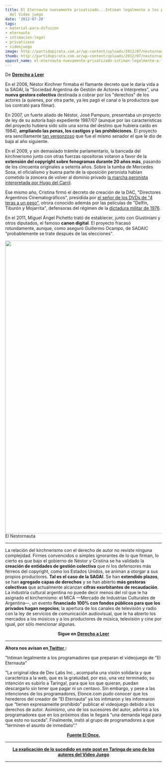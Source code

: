 ```yaml
---
title: El Eternauta nuevamente privatizado...Intiman legalmente a los programadores
  del Video juego
date: '2012-07-20'
tags:
- material-para-difusion
- eternauta
- intimacion-legal
- privatizaso
- videojuego
image: http://partidopirata.com.ar/wp-content/uploads/2012/07/nestornauta.png
thumb: http://partidopirata.com.ar/wp-content/uploads/2012/07/nestornauta-150x150.png
wppost_name: el-eternauta-nuevamente-privatizado-intiman-legalmente-a-los-programadores-del-juego
---
```


De <strong><a href="http://derechoaleer.org/2011/10/el-nestornauta.html" target="_blank">Derecho a Leer</a></strong>

En el 2006, Néstor Kirchner firmaba el flamante decreto que le daría vida a la SAGAI, la "Sociedad Argentina de Gestión de Actores e Intérpretes", una <strong>nueva gestora colectiva</strong> destinada a cobrar por los "derechos" de los actores (a quienes, por otra parte, ya les pagó el canal o la productora que los contrató para filmar).

En 2007, un fuerte aliado de Néstor, José Pampuro, presentaba un proyecto de ley de su autoría bajo expediente 1987/07 (aunque por las características del proyecto hubiera sido sólo una sorna del destino que hubiera caído en 1984), <strong>ampliando las penas, los castigos y las prohibiciones</strong>. El proyecto era sencillamente <a href="http://www.senado.gov.ar/web/proyectos/verExpe.php?origen=S&amp;tipo=PL&amp;numexp=1987/07&amp;nro_comision=&amp;tConsulta=3">tan vergonzoso</a> que fue el mismo senador el que le dio de baja al año siguiente.

En el 2009, y sin demasiado trámite parlamentario, la bancada del kirchnerismo junto con otras fuerzas opositoras votaron a favor de la <strong>extensión del copyright sobre fonogramas durante 20 años más</strong>, pasando de los cincuenta originales a setenta años. Sobre la tumba de Mercedes Sosa, el oficialismo y buena parte de la oposición peronista habían cometido la zoncera de volver al dominio privado <a href="http://www.derechoaleer.org/2009/11/el-dia-que-los-peronistas.html">la marcha peronista interpretada por Hugo del Carril</a>.

Ese mismo año, Cristina firmó el decreto de creación de la DAC, "Directores Argentinos Cinematográficos", presidida por <a href="http://www.youtube.com/watch?v=LI_FGojUGxY">el señor de los DVDs de "4 teras a un peso"</a>, otrora conocido además por las películas de "Delfín, Tiburón y Mojarrita", defensoras del régimen de la <a href="http://www.memoriaabierta.org.ar/ladictaduraenelcine/pelicula.php?id=391&amp;eti=30">dictadura militar de 1976</a>.

En el 2011, Miguel Ángel Pichetto trató de establecer, junto con Giustiniani y otros diputados, el famoso <strong>canon digital</strong>. El proyecto fracasó rotundamente, aunque, como aseguró Guillermo Ocampo, de SADAIC <q>probablemente se trate después de las elecciones</q>.

<a href="http://partidopirata.com.ar/wp-content/uploads/2012/07/nestornauta.png"><img class="size-full wp-image-5397" title="nestornauta" src="http://partidopirata.com.ar/wp-content/uploads/2012/07/nestornauta.png" alt="" width="560" height="943" /></a> El Nestornauta


<hr />
<p style="text-align: left;">La relación del kirchnerismo con el derecho de autor no reviste ninguna complejidad. Firmes convencidos o simples ignorantes de lo que firman, lo cierto es que bajo el gobierno de Néstor y Cristina se ha validado la <strong>creación de entidades de gestión colectiva</strong> que ni los defensores más férreos del copyright, como los Estados Unidos, se animan a otorgar a sus propios productores. <strong>Tal es el caso de la SAGAI</strong>. Se han <strong>extendido plazos</strong>, se han <strong>agregado capas de derechos</strong> y se han abierto <strong>más gestoras colectivas</strong> que actualmente alcanzan <strong>cifras exorbitantes de recaudación</strong>. La industria cultural argentina no puede decir menos del rol que le ha asignado el kirchernismo: el MICA —Mercado de Industrias Culturales de Argentina—, un evento <strong>financiado 100% con fondos públicos para que los privados hagan negocios</strong>; la apertura de los canales de televisión y radio con la ley de servicios de comunicación audiovisual, que le ha abierto los mercados a los músicos y a los productores de música, televisión y cine por igual, por sólo mencionar algunas.</p>
<p style="text-align: center;"><strong>Sigue en <a href="http://derechoaleer.org/2011/10/el-nestornauta.html" target="_blank">Derecho a Leer</a></strong></p>


<hr />

<strong>Ahora nos avisan en<a href="https://twitter.com/LodeCacho" target="_blank"> Twitter </a>:</strong>

"Intiman legalmente a los programadores que preparan el videojuego de "El Eternauta"

"La original idea de Dev Labs Inc., acompaña una visión solidaria y que caracteriza a la web, que es la gratuidad, por eso, una vez terminado, su intención es subirlo a Taringa!, para que los que quieran, puedan descargarlo sin tener que pagar ni un centavo.
Sin embargo, y pese a las intenciones de los programadores, Elonce.com pudo conocer que los herederos del creador de “El Eternauta” ya los intimaron y les informaron que “tienen expresamente prohibido” publicar el videojuego debido a los derechos de autor. Asimismo, uno de los sucesores del autor, advirtió a los programadores que en los próximos días le llegará “una demanda legal para que esto no suceda”.
Finalmente, instó al grupo de programadores a que “terminen el asunto de inmediato”."
<p style="text-align: center;"><strong><a href="http://www.elonce.com/secciones/general/269596-intiman-legalmente-a-los-programadores-que-preparan-el-videojuego-de-el-eternauta.htm" target="_blank">Fuente El Once.</a></strong></p>


<hr />
<p style="text-align: center;"><strong><a href="http://www.taringa.net/posts/hazlo-tu-mismo/15242390/Prohiben-juego-de-El-Eternauta.html" target="_blank">La explicación de lo sucedido en este post en Taringa de uno de los autores del Video Juego</a></strong></p>


<hr />

